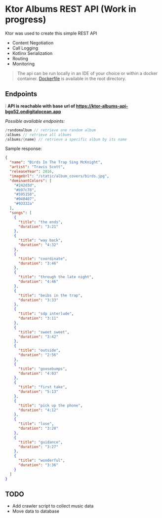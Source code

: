 # Ktor Albums REST API (Work in progress)

Ktor was used to create this simple REST API

- Content Negotiation
- Call Logging
- Kotlinx Serialization
- Routing
- Monitoring

> The api can be run locally in an IDE of your choice or within a docker container. [Dockerfile](https://github.com/torbenziegler/ktor-albums-api/blob/main/Dockerfile) is available in the root directory.

## Endpoints

:grey_exclamation: **API is reachable with base url of https://ktor-albums-api-bgo52.ondigitalocean.app**

_Possible available endpoints:_

``` kotlin
/randomalbum // retrieve one random album
/albums // retrieve all albums
/albums/{name} // retrieve a specific album by its name
```

Sample response:

``` json
{
  "name": "Birds In The Trap Sing McKnight",
  "artist": "Travis Scott",
  "releaseYear": 2016,
  "imageUrl": "/static/album_covers/birds.jpg",
  "dominantColors": [
    "#242d3d",
    "#b97c78",
    "#595158",
    "#040407",
    "#93332a"
  ],
  "songs": [
    {
      "title": "the ends",
      "duration": "3:21"
    },
    {
      "title": "way back",
      "duration": "4:32"
    },
    {
      "title": "coordinate",
      "duration": "3:46"
    },
    {
      "title": "through the late night",
      "duration": "4:46"
    },
    {
      "title": "beibs in the trap",
      "duration": "3:33"
    },
    {
      "title": "sdp interlude",
      "duration": "3:11"
    },
    {
      "title": "sweet sweet",
      "duration": "3:42"
    },
    {
      "title": "outside",
      "duration": "2:56"
    },
    {
      "title": "goosebumps",
      "duration": "4:03"
    },
    {
      "title": "first take",
      "duration": "5:13"
    },
    {
      "title": "pick up the phone",
      "duration": "4:12"
    },
    {
      "title": "lose",
      "duration": "3:20"
    },
    {
      "title": "guidance",
      "duration": "3:27"
    },
    {
      "title": "wonderful",
      "duration": "3:36"
    }
  ]
}
```

## TODO

- Add crawler script to collect music data
- Move data to database
